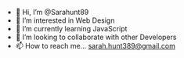 - 👋 Hi, I’m @Sarahunt89
- 👀 I’m interested in Web Design
- 🌱 I’m currently learning JavaScript
- 💞️ I’m looking to collaborate with other Developers
- 📫 How to reach me... sarah.hunt389@gmail.com

<!---
Sarahunt89/Sarahunt89 is a ✨ special ✨ repository because its `README.md` (this file) appears on your GitHub profile.
You can click the Preview link to take a look at your changes.
--->
